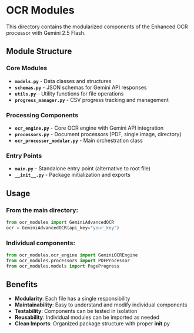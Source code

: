 # OCR Modules

This directory contains the modularized components of the Enhanced OCR processor with Gemini 2.5 Flash.

## Module Structure

### Core Modules

- **`models.py`** - Data classes and structures
- **`schemas.py`** - JSON schemas for Gemini API responses  
- **`utils.py`** - Utility functions for file operations
- **`progress_manager.py`** - CSV progress tracking and management

### Processing Components

- **`ocr_engine.py`** - Core OCR engine with Gemini API integration
- **`processors.py`** - Document processors (PDF, single image, directory)
- **`ocr_processor_modular.py`** - Main orchestration class

### Entry Points

- **`main.py`** - Standalone entry point (alternative to root file)
- **`__init__.py`** - Package initialization and exports

## Usage

### From the main directory:
```python
from ocr_modules import GeminiAdvancedOCR
ocr = GeminiAdvancedOCR(api_key="your_key")
```

### Individual components:
```python
from ocr_modules.ocr_engine import GeminiOCREngine
from ocr_modules.processors import PDFProcessor
from ocr_modules.models import PageProgress
```

## Benefits

- **Modularity**: Each file has a single responsibility
- **Maintainability**: Easy to understand and modify individual components
- **Testability**: Components can be tested in isolation
- **Reusability**: Individual modules can be imported as needed
- **Clean Imports**: Organized package structure with proper __init__.py